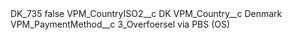 <?xml version="1.0" encoding="UTF-8"?>
<CustomMetadata xmlns="http://soap.sforce.com/2006/04/metadata" xmlns:xsi="http://www.w3.org/2001/XMLSchema-instance" xmlns:xsd="http://www.w3.org/2001/XMLSchema">
    <label>DK_735</label>
    <protected>false</protected>
    <values>
        <field>VPM_CountryISO2__c</field>
        <value xsi:type="xsd:string">DK</value>
    </values>
    <values>
        <field>VPM_Country__c</field>
        <value xsi:type="xsd:string">Denmark</value>
    </values>
    <values>
        <field>VPM_PaymentMethod__c</field>
        <value xsi:type="xsd:string">3_Overfoersel via PBS (OS)</value>
    </values>
</CustomMetadata>
